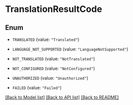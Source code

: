 # TranslationResultCode

## Enum


* `TRANSLATED` (value: `"Translated"`)

* `LANGUAGE_NOT_SUPPORTED` (value: `"LanguageNotSupported"`)

* `NOT_TRANSLATED` (value: `"NotTranslated"`)

* `NOT_CONFIGURED` (value: `"NotConfigured"`)

* `UNAUTHORIZED` (value: `"Unauthorized"`)

* `FAILED` (value: `"Failed"`)


[[Back to Model list]](../README.md#documentation-for-models) [[Back to API list]](../README.md#documentation-for-api-endpoints) [[Back to README]](../README.md)


